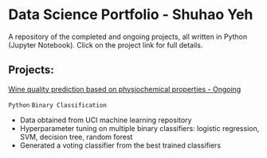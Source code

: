 # Data Science Portfolio - Shuhao Yeh
A repository of the completed and ongoing projects, all written in Python (Jupyter Notebook). Click on the project link for full details.

## Projects:
[Wine quality prediction based on physiochemical properties - Ongoing](https://github.com/couperin123/Shuhao_Portfolio/blob/master/Wine%20Quality/Wine%20Quality.md)

`Python` `Binary Classification`
- Data obtained from UCI machine learning repository
- Hyperparameter tuning on multiple binary classifiers: logistic regression, SVM, decision tree, random forest
- Generated a voting classifier from the best trained classifiers
